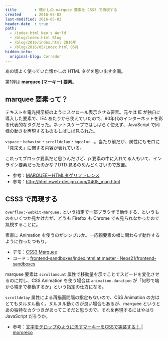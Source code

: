 ```yaml
---
title        : 懐かしの marquee 要素を CSS3 で再現する
created      : 2016-05-02
last-modified: 2016-05-02
header-date  : true
path:
  - /index.html Neo's World
  - /blog/index.html Blog
  - /blog/2016/index.html 2016年
  - /blog/2016/05/index.html 05月
hidden-info:
  original-blog: Corredor
---
```


あの頃よく使っていた懐かしの HTML タグを思い出す企画。

第1弾は __marquee (マーキー) 要素__。

## marquee 要素って？

テキストを電光掲示板のようにスクロール表示させる要素。元々は IE が独自に導入した要素で、IE4 あたりから使えていたので、90年代のインターネットを彩る代表的なタグだった。ネットスケープではしばらく使えず、JavaScript で同様の動きを再現するものもしばしば見られた。

`vspace`・`behavior`・`scrolldelay`・`bgcolor`…。当たり前だが、属性にもモロに「見栄え」に関する内容が表れている。

これってブロック要素だと思うんだけど、p 要素の中に入れてる人もいて、インライン要素だったのかな？DTD 見るのめんどくさいので放置。

- 参考：[MARQUEE－HTMLタグリファレンス](http://www.htmq.com/html/marquee.shtml)
- 参考：<http://html.eweb-design.com/0405_maq.html>

## CSS3 で再現する

`overflow:-webkit-marquee;` という指定で一部ブラウザで動作する、というものをいくつか見かけたが、どうも Firefox も Chrome でも見られなかったので無視することに。

素直に Animation を使うのがシンプルか。一応親要素の幅に関わらず動作するように作ったつもり。

- デモ：[CSS3 Marquee](https://neos21.github.io/frontend-sandboxes/css3-marquee/index.html)
- コード：[frontend-sandboxes/index.html at master · Neos21/frontend-sandboxes](https://github.com/neos21/frontend-sandboxes/blob/master/css3-marquee/index.html)

marquee 要素は `scrollamount` 属性で移動量を示すことでスピードを変化させるのに対し、CSS Animation を使う場合は `animation-duration` が「何秒で端から端まで移動するか」という指定の仕方になる。

`scrolldelay` 属性による再描画間隔の指定もないので、CSS Animation の方はとてもヌルヌル動く。ヌルヌル動くのが良い場合もあるが、marquee というとあの独特なカクつきがあってこそだと思うので、それを再現するにはやはり JavaScript だろうか。

- 参考：[文字をテロップのように流すマーキーをCSSで実装する！ | mororeco](http://morobrand.net/mororeco/css/marquee/)
